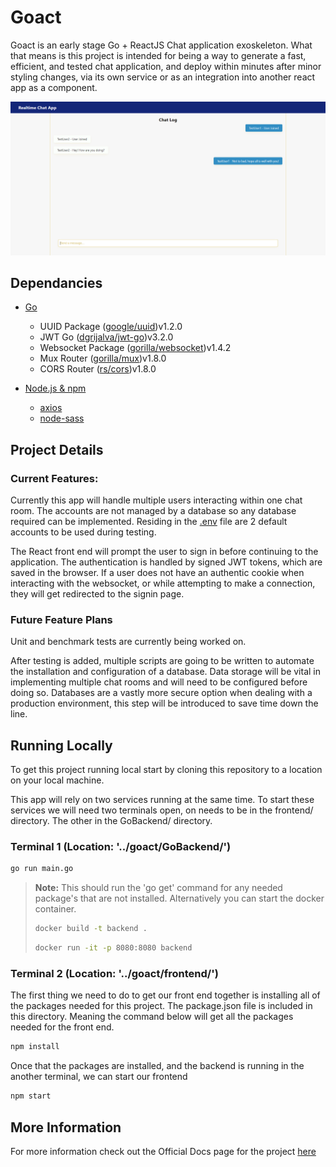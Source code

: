 # Goact
Goact is an early stage Go + ReactJS Chat application exoskeleton. What that means is this project is intended for being a way to generate a fast, efficient, and tested chat application, and deploy within minutes after minor styling changes, via its own service or as an integration into another react app as a component.

<p align="center">
  <img src="https://github.com/Syssos/goact/blob/main/GoactExample.png" alt="goact example img"/>
</p>

## Dependancies
- [Go](https://golang.org/)
	* UUID Package ([google/uuid](https://github.com/google/uuid))v1.2.0
	* JWT Go ([dgrijalva/jwt-go](https://github.com/dgrijalva/jwt-go))v3.2.0
	* Websocket Package ([gorilla/websocket](https://github.com/gorilla/websocket))v1.4.2
	* Mux Router ([gorilla/mux](https://github.com/gorilla/mux))v1.8.0
	* CORS Router ([rs/cors](https://github.com/rs/cors))v1.8.0

- [Node.js & npm](https://docs.npmjs.com/downloading-and-installing-node-js-and-npm)
	* [axios](https://www.npmjs.com/package/axios)
	* [node-sass](https://www.npmjs.com/package/node-sass)

## Project Details
### Current Features:

Currently this app will handle multiple users interacting within one chat room. The accounts are not managed by a database so any database required can be implemented. Residing in the [.env](https://github.com/Syssos/goact/blob/main/backend/.env) file are 2 default accounts to be used during testing.

The React front end will prompt the user to sign in before continuing to the application. The authentication is handled by signed JWT tokens, which are saved in the browser. If a user does not have an authentic cookie when interacting with the websocket, or while attempting to make a connection, they will get redirected to the signin page.

### Future Feature Plans

Unit and benchmark tests are currently being worked on.

After testing is added, multiple scripts are going to be written to automate the installation and configuration of a database. Data storage will be vital in implementing multiple chat rooms and will need to be configured before doing so. Databases are a vastly more secure option when dealing with a production environment, this step will be introduced to save time down the line.


## Running Locally
To get this project running local start by cloning this repository to a location on your local machine.

This app will rely on two services running at the same time. To start these services we will need two terminals open, on needs to be in the frontend/ directory. The other in the GoBackend/ directory.

### Terminal 1 (Location: '../goact/GoBackend/')

```bash
go run main.go
```

> **Note:** This should run the 'go get' command for any needed package's that are not installed.
> Alternatively you can start the docker container.
> ```bash
> docker build -t backend .
> ```
> ```bash
> docker run -it -p 8080:8080 backend
> ```

### Terminal 2 (Location: '../goact/frontend/')
The first thing we need to do to get our front end together is installing all of the packages needed for this project. The package.json file is included in this directory. Meaning the command below will get all the packages needed for the front end.

```bash
npm install
```

Once that the packages are installed, and the backend is running in the another terminal, we can start our frontend

```bash
npm start
```
## More Information

For more information check out the Official Docs page for the project [here](https://docs.codyparal.com/?project=3&category=intro_ga)
